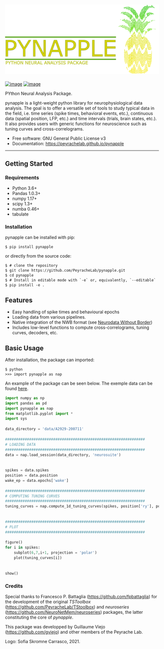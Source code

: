 ![pic1](pynapple_logo.png)
==========================

[![image](https://img.shields.io/pypi/v/pynapple.svg)](https://pypi.python.org/pypi/pynapple)
[![image](https://img.shields.io/travis/gviejo/pynapple.svg)](https://travis-ci.com/gviejo/pynapple)

PYthon Neural Analysis Package.

pynapple is a light-weight python library for neurophysiological data analysis. The goal is to offer a versatile set of tools to study typical data in the field, i.e. time series (spike times, behavioral events, etc.), continuous data (spatial position, LFP, etc.) and time intervals (trials, brain states, etc.). It also provides users with generic functions for neuroscience such as tuning curves and cross-correlograms.

-   Free software: GNU General Public License v3
-   Documentation:
    <https://peyrachelab.github.io/pynapple>

------------------------------------------------------------------------

Getting Started
---------------

### Requirements

-   Python 3.6+
-   Pandas 1.0.3+
-   numpy 1.17+
-   scipy 1.3+
-   numba 0.46+
-   tabulate

### Installation

pynapple can be installed with pip:

``` {.sourceCode .shell}
$ pip install pynapple
```

or directly from the source code:

``` {.sourceCode .shell}
$ # clone the repository
$ git clone https://github.com/PeyracheLab/pynapple.git
$ cd pynapple
$ # Install in editable mode with `-e` or, equivalently, `--editable`
$ pip install -e .
```

Features
--------

-   Easy handling of spike times and behavioural epochs
-   Loading data from various pipelines.
-   Native integration of the NWB format (see [Neurodata Without Border](https://www.nwb.org/))
-   Includes low-level functions to compute cross-correlograms, tuning curves, decoders, etc.

Basic Usage
-----------

After installation, the package can imported:

```shell
$ python
>>> import pynapple as nap
```

An example of the package can be seen below. The exemple data can be
found
[here](https://www.dropbox.com/s/1kc0ulz7yudd9ru/A2929-200711.tar.gz?dl=1).

```python
import numpy as np
import pandas as pd
import pynapple as nap
from matplotlib.pyplot import *
import sys

data_directory = 'data/A2929-200711'

################################################################
# LOADING DATA
################################################################
data = nap.load_session(data_directory, 'neurosuite')


spikes = data.spikes
position = data.position
wake_ep = data.epochs['wake']

################################################################
# COMPUTING TUNING CURVES
################################################################
tuning_curves = nap.compute_1d_tuning_curves(spikes, position['ry'], position['ry'].time_support, 120)

        
################################################################
# PLOT
################################################################

figure()
for i in spikes:
    subplot(6,7,i+1, projection = 'polar')
    plot(tuning_curves[i])
    

show()
```

### Credits

Special thanks to Francesco P. Battaglia
(<https://github.com/fpbattaglia>) for the development of the original
*TSToolbox* (<https://github.com/PeyracheLab/TStoolbox>) and
*neuroseries* (<https://github.com/NeuroNetMem/neuroseries>) packages,
the latter constituting the core of *pynapple*.

This package was developped by Guillaume Viejo
(<https://github.com/gviejo>) and other members of the Peyrache Lab.

Logo: Sofia Skromne Carrasco, 2021.
